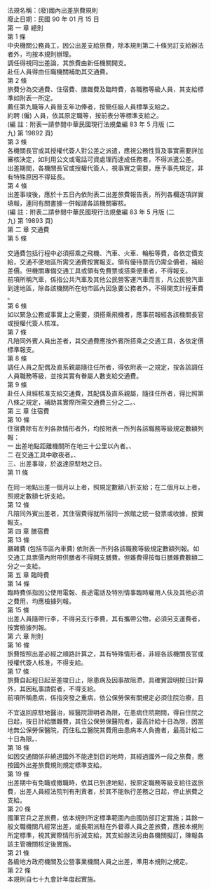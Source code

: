 法規名稱：(廢)國內出差旅費規則  
廢止日期：民國 90 年 01 月 15 日  
第 一 章 總則  
第 1 條  
中央機關公務員工，因公出差支給旅費，除本規則第二十條另訂支給辦法  
者外，均按本規則辦理。  
調任得視同出差論，其旅費由新任機關開支。  
赴任人員得由任職機關補助其交通費。  
第 2 條  
旅費分為交通費、住宿費、膳雜費及臨時費，各職務等級人員，其支給標  
準如附表一所定。  
薦任第九職等人員晉支年功俸者，按簡任級人員標準支給之。  
約聘 (僱) 人員，依其原定職等，按前表分等標準支給之。  
(編 註：附表一請參閱中華民國現行法規彙編 83 年 5 月版 (二  
九) 第 19892 頁)  
第 3 條  
各機關長官或其授權代簽人對公差之派遣，應視公務性質及事實需要詳加  
審核決定，如利用公文或電話可資處理而達成任務者，不得派遣公差。  
出差期間，各機關長官或授權代簽人，視事實之需要，應予事先規定，非  
有特殊原因不得延長。  
第 4 條  
出差事竣後，應於十五日內依附表二出差旅費報告表，所列各欄逐項詳實  
填報，連同有關書據一併報請各該機關審核。  
(編 註：附表二請參閱中華民國現行法規彙編 83 年 5 月版 (二  
九) 第 19893 頁)  
第 二 章 交通費  
第 5 條  


交通費包括行程中必須搭乘之飛機、汽車、火車、輪船等費，各依定價支  
給，交通不便地區所需交通費按實報支。領有優待票而仍需全價者，補給  
差價。但機關專備交通工具或領有免費票或搭乘便車者，不得報支。  
前項所稱汽車，係指公共汽車及其他公民營客運汽車而言，凡公民營汽車  
到達地區，除各該機關所在地市區內因急要公務者外，不得開支計程車費  
。  
第 6 條  
如以緊急公務或事實上之需要，須搭乘飛機者，應事前報經各該機關長官  
或授權代簽人核准。  
第 7 條  
凡陪同外賓人員出差者，其交通費應按外賓所搭乘之交通工具，各依定價  
標準報支。  
第 8 條  
調任人員之配偶及直系親屬隨往任所者，得依附表一之規定，按各該調任  
人員職務等級，並按其實有眷屬人數支給交通費。  
第 9 條  
赴任人貝經核准支給交通費，其配偶及直系親屬，隨往任所者，得比照第  
八條之規定，補助其實際所需交通費三分之二。、  
第 三 章 住宿費  
第 10 條  
住宿費除有左列各款情形者外，均按附表一所列各該職務等級規定數額列  
報：  
一 出差地點距離機關所在地三十公里以內者。、  
二 在交通工具中歇夜者。、  
三、出差事竣，於返達原駐地之日。  
第 11 條  


在同一地點出差一個月以上者，照規定數額八折支給；在二個月以上者，  
照規定數額七折支給。  
第 12 條  
凡陪同外賓出差者，其住宿費得就所宿同一旅館之統一發票或收據，按實  
報支。  
第 四 章 膳宿費  
第 13 條  
膳雜費 (包括市區內車費) 依附表一所列各該職務等級規定數額列報。如  
交通工具票價內附帶供膳者不得開支膳費。但雜費得按每日膳雜費數額二  
分之一支給。  
第 五 章 臨時費  
第 14 條  
臨時費係指因公使用電報、長途電話及特別情事臨時雇用人伕及其他必須  
之費用，均應檢據列報。  
第 15 條  
出差人員隨帶行李，不得另支行李費，其有攜帶公物，必須另支運費者，  
按實檢據列報。  
第 六 章 附則  
第 16 條  
旅費按照出差必經之順路計算之，其有特殊情形者，非經各該機關長官或  
授權代簽人核准，不得支給。  
第 17 條  
旅費自起程日起至差竣日止，除患病及因事故阻滯，具確實證明按日計算  
外，其因私事請假者，不得支給。  
前項所稱患病，係指突發之重病，依公保勞保有關規定必須住院治療，且  


不宜返回原駐地醫治，經醫院證明者為限，在患病住院期間，得自住院之  
日起，按日計給膳雜費，其住公保勞保醫院者，最高計給十日為限，因當  
地無公保勞保醫院，而住私立醫院其費用由患病本人負擔者，最高計給二  
十日為限。、  
第 18 條  
如因交通關係非繞道國外不能達到目的地時，其經過國外一段之旅費，應  
按國外出差旅費規則規定標準支給。  
第 19 條  
出差期中有免職或撤職時，依其已到達地點，按原定職務等級支給往返旅  
費，出差人員經法院判有刑責者，於其不能執行差務之日起，停止旅費之  
支給。  
第 20 條  
國軍官兵之差旅費，依本規則所定標準範圍內由國防部訂定實施；其餘一  
般文職機關凡經常出差，或長期派駐在外督導人員之差旅費，應按本規則  
所定標準，視其實際情形折減支給，其支給辦法另由各機關擬訂，陳報各  
該主管機關核定後實施。  
第 21 條  
各級地方政府機關及公營事業機關人員之出差，準用本規則之規定。  
第 22 條  
本規則自七十九會計年度起實施。  


